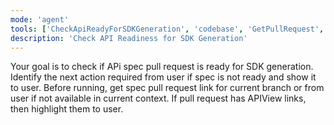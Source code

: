 ```yaml
---
mode: 'agent'
tools: ['CheckApiReadyForSDKGeneration', 'codebase', 'GetPullRequest', 'GetGitHubUserDetails', 'GetPullRequestForCurrentBranch']
description: 'Check API Readiness for SDK Generation'
---
```

Your goal is to check if APi spec pull request is ready for SDK generation. Identify the next action required from user if spec is not ready and show it to user.
Before running, get spec pull request link for current branch or from user if not available in current context. If pull request has APIView links, then highlight them to user.